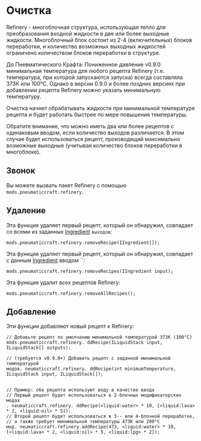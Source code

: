 # Очистка

Refinery - многоблочная структура, использующая тепло для преобразования входной жидкости в две или более выходные жидкости. Многоблочный блок состоит из 2-4 (включительных) блоков переработки, и количество возможных выходных жидкостей ограничено количеством блоков переработки в структуре.

До Пневматического Крафта: Пониженное давление v0.9.0 минимальная температура для любого рецепта Refinery (т.е. температура, при которой запускаются запуска) всегда составляла 373К или 100°C. Однако в версии 0.9.0 и более поздних версиях при добавлении рецепта Refinery можно указать минимальную температуру.

Очистка начнет обрабатывать жидкости при минимальной температуре рецепта и будет работать быстрее по мере повышения температуры.

Обратите внимание, что можно иметь два или более рецептов с одинаковым вводом, если количество выходов различается. В этом случае будет использоваться рецепт, производящий максимально возможные выходные (учитывая количество блоков переработки в многоблоке).

## Звонок

Вы можете вызвать пакет Refinery с помощью `mods.pneumaticcraft.refinery`.

## Удаление

Эта функция удаляет первый рецепт, который он обнаружил, совпадает со всеми из заданных [Ingredient](/Vanilla/Variable_Types/IIngredient/) `выходов`:

```zenscript
mods.pneumaticcraft.refinery.removeRecipe(IIngredient[]);
```

Эта функция удаляет первый рецепт, который он обнаружил, совпадает с данным [Ingredient](/Vanilla/Variable_Types/IIngredient/) вводом ``:

```zenscript
mods.pneumaticcraft.refinery.removeRecipes(IIngredient input);
```

Эта функция удалит *всех* рецептов Refinery:

```zenscript
mods.pneumaticcraft.refinery.removeAllRecipes();
```

## Добавление

Эти функции добавляют новый рецепт к Refinery:

```zenscript
// Добавьте рецепт по умолчанию минимальной температурой 373K (100°C)
mods.pneumaticcraft.refinery. ddRecipe(ILiquidStack input, ILiquidStack[] outputs);

// (требуется v0.9.0+) Добавить рецепт с заданной минимальной температурой
модов. neumaticcraft.refinery. ddRecipe(int minimumTemperature, ILiquidStack input, ILiquidStack[]);


// Пример: оба рецепта используют воду в качестве ввода
// Первый рецепт будет использоваться в 2-блочных модификаторских модах
. neumaticcraft.refinery. ddRecipe(<liquid:water> * 10, [<liquid:lava> * 2, <liquid:oil> * 5]);
// Второй рецепт будет использоваться в 3-- или 4-блочной переработке,
// а также требует минимальной температуры 473K или 200°C
мод. neumaticcraft.refinery.addRecipe(473, <liquid:water> * 10, [<liquid:lava> * 2, <liquid:oil> * 5, <liquid:lpg> * 2]);
```